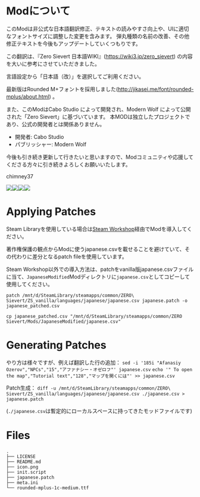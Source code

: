 # Modについて

このModは非公式な日本語翻訳修正、テキストの読みやすさ向上や、UIに適切なフォントサイズに調整した変更を含みます。
弾丸種類の名前の改善、その他修正テキストを今後もアップデートしていくつもりです。

この翻訳は、『Zero Sievert 日本語WIKI』(https://wiki3.jp/zero_sievert) の内容を大いに参考にさせていただきました。

言語設定から「日本語（改）」を選択してご利用ください。

最新版はRounded M+フォントを採用しました(http://jikasei.me/font/rounded-mplus/about.html) 。

また、このModはCabo Studio によって開発され、Modern Wolf によって公開された「Zero Sievert」に基づいています。
本MODは独立したプロジェクトであり、公式の開発者とは関係ありません。

- 開発者: Cabo Studio
- パブリッシャー: Modern Wolf

今後も引き続き更新して行きたいと思いますので、Modコミュニティや応援してくださる方々に引き続きよろしくお願いいたします。

chimney37

<img src="https://img.shields.io/badge/-Steam-000000.svg?logo=steam&style=plastic"><img src="https://img.shields.io/badge/-Windows-0078D6.svg?logo=windows&style=flat-square"><img src="https://img.shields.io/badge/-catspeak-008373.svg?logo=catspeak&style=social"><img src="https://img.shields.io/badge/-%E8%87%AA%E5%AE%B6%E8%A3%BD%20Rounded%20M+-CC0000.svg?logo=%E8%87%AA%E5%AE%B6%E8%A3%BD%20Rounded%20M+&style=popout">

# Applying Patches

Steam Libraryを使用している場合は[Steam Workshop](https://steamcommunity.com/sharedfiles/filedetails/?id=3475700880)経由でModを導入してください。

著作権保護の観点からModに使うjapanese.csvを載せることを避けていて、その代わりに差分となるpatch fileを使用しています。

Steam Workshop以外での導入方法は、patchをvanilla版japanese.csvファイルに当て、`JapaneseModified`Modディレクトリに`japanese.csv`としてコピーして使用してください。

`patch /mnt/d/SteamLibrary/steamapps/common/ZERO\ Sievert/ZS_vanilla/languages/japanese/japanese.csv japanese.patch -o japanese_patched.csv`

`cp japanese_patched.csv "/mnt/d/SteamLibrary/steamapps/common/ZERO Sievert/Mods/JapaneseModified/japanese.csv"`

# Generating Patches

やり方は様々ですが、例えば翻訳した行の追加：
`sed -i '185i "Afanasiy Ozerov","NPCs","15","アファナシー・オゼロフ"' japanese.csv`
`echo '" To open the map","Tutorial text","128","マップを開くには"' >> japanese.csv`

Patch生成：
`diff -u /mnt/d/SteamLibrary/steamapps/common/ZERO\ Sievert/ZS_vanilla/languages/japanese/japanese.csv ./japanese.csv > japanese.patch`

(`./japanese.csv`は暫定的にローカルスペースに持ってきたモッドファイルです)

# Files

```
.
├── LICENSE
├── README.md
├── icon.png
├── init.script
├── japanese.patch
├── meta.ini
└── rounded-mplus-1c-medium.ttf

```
